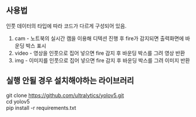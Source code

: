 ## 사용법
인풋 데이터의 타입에 따라 코드가 다르게 구성되어 있음.

1. cam - 노트북의 실시간 캠을 이용해 디텍션 진행 후 fire가 감지되면 출력화면에 바운딩 박스 표시
2. video - 영상을 인풋으로 집어 넣으면 fire 감지 후 바운딩 박스를 그려 영상 반환
3. img - 이미지를 인풋으로 집어 넣으면 fire 감지 후 바운딩 박스를 그려 이미지 반환

## 실행 안될 경우 설치해야하는 라이브러리

git clone https://github.com/ultralytics/yolov5.git  
cd yolov5  
pip install -r requirements.txt  
